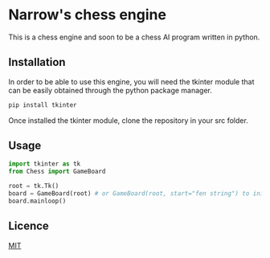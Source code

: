 # Narrow's chess engine
This is a chess engine and soon to be a chess AI program written in python.

## Installation
In order to be able to use this engine, you will need the tkinter module that can be easily obtained through the python package manager.

```bash
pip install tkinter
```

Once installed the tkinter module, clone the repository in your src folder.

## Usage

```python
import tkinter as tk
from Chess import GameBoard

root = tk.Tk()
board = GameBoard(root) # or GameBoard(root, start="fen string") to initialize a specific board
board.mainloop()
```

## Licence
[MIT](https://en.wikipedia.org/wiki/MIT_License)
